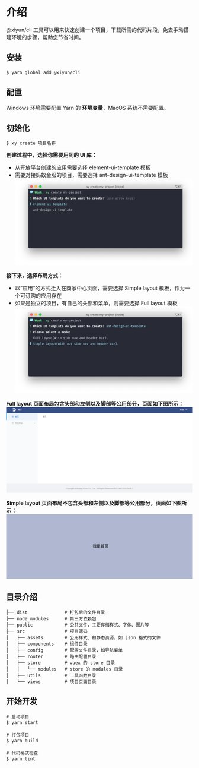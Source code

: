 # 介绍
@xiyun/cli 工具可以用来快速创建一个项目，下载所需的代码片段，免去手动搭建环境的步骤，帮助您节省时间。

## 安装
```shell
$ yarn global add @xiyun/cli
```

## 配置
Windows 环境需要配置 Yarn 的 **环境变量**，MacOS 系统不需要配置。  

## 初始化
```shell
$ xy create 项目名称
```

**创建过程中，选择你需要用到的 UI 库：**  
- 从开放平台创建的应用需要选择 element-ui-template 模板
- 需要对接蚂蚁金服的项目，需要选择 ant-design-ui-template 模板
![](./pics/create.png)

**接下来，选择布局方式：**
- 以”应用“的方式迁入在商家中心页面，需要选择 Simple layout 模板，作为一个可订购的应用存在
- 如果是独立的项目，有自己的头部和菜单，则需要选择 Full layout 模板
![](./pics/create2.png)

**Full layout 页面布局包含头部和左侧以及脚部等公用部分，页面如下图所示：**
![Full layout布局](./pics/full.png)

**Simple layout 页面布局不包含头部和左侧以及脚部等公用部分，页面如下图所示：**
![Simple layout布局](./pics/simple.png)

## 目录介绍
```
├── dist              # 打包后的文件目录
├── node_modules      # 第三方依赖包
├── public            # 公共文件，主要存储样式、字体、图片等
├── src               # 项目源码
│   ├── assets        # 公用样式、和静态资源，如 json 格式的文件
│   ├── components    # 组件目录
│   ├── config        # 配置文件目录，如导航菜单
│   ├── router        # 路由配置目录
│   ├── store         # vuex 的 store 目录
│   │   └── modules   # store 的 modules 目录
│   ├── utils         # 工具函数目录
│   └── views         # 项目页面目录
```

## 开始开发
```shell
# 启动项目
$ yarn start

# 打包项目
$ yarn build

# 代码格式检查
$ yarn lint
```
